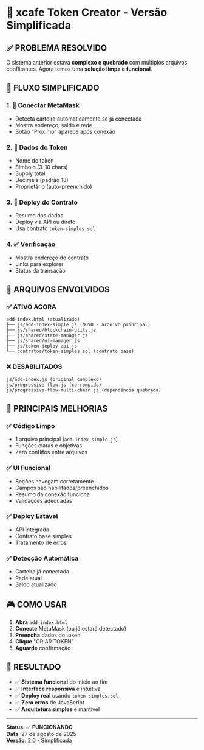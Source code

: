 # 🚀 xcafe Token Creator - Versão Simplificada

## ✅ **PROBLEMA RESOLVIDO**

O sistema anterior estava **complexo e quebrado** com múltiplos arquivos conflitantes. Agora temos uma **solução limpa e funcional**.

## 🎯 **FLUXO SIMPLIFICADO**

### 1. 🔗 **Conectar MetaMask**
- Detecta carteira automaticamente se já conectada
- Mostra endereço, saldo e rede
- Botão "Próximo" aparece após conexão

### 2. 📝 **Dados do Token**
- Nome do token
- Símbolo (3-10 chars)
- Supply total
- Decimais (padrão 18)
- Proprietário (auto-preenchido)

### 3. 🚀 **Deploy do Contrato**
- Resumo dos dados
- Deploy via API ou direto
- Usa contrato `token-simples.sol`

### 4. ✅ **Verificação**
- Mostra endereço do contrato
- Links para explorer
- Status da transação

## 📁 **ARQUIVOS ENVOLVIDOS**

### ✅ **ATIVO AGORA**
```
add-index.html (atualizado)
├── js/add-index-simple.js (NOVO - arquivo principal)
├── js/shared/blockchain-utils.js
├── js/shared/state-manager.js  
├── js/shared/ui-manager.js
├── js/token-deploy-api.js
└── contratos/token-simples.sol (contrato base)
```

### ❌ **DESABILITADOS**
```
js/add-index.js (original complexo)
js/progressive-flow.js (corrompido)
js/progressive-flow-multi-chain.js (dependência quebrada)
```

## 🔧 **PRINCIPAIS MELHORIAS**

### ✅ **Código Limpo**
- 1 arquivo principal (`add-index-simple.js`)
- Funções claras e objetivas
- Zero conflitos entre arquivos

### ✅ **UI Funcional**
- Seções navegam corretamente
- Campos são habilitados/preenchidos
- Resumo da conexão funciona
- Validações adequadas

### ✅ **Deploy Estável**
- API integrada
- Contrato base simples
- Tratamento de erros

### ✅ **Detecção Automática**
- Carteira já conectada
- Rede atual
- Saldo atualizado

## 🎮 **COMO USAR**

1. **Abra** `add-index.html`
2. **Conecte** MetaMask (ou já estará detectado)
3. **Preencha** dados do token
4. **Clique** "CRIAR TOKEN"
5. **Aguarde** confirmação

## 🔄 **RESULTADO**

- ✅ **Sistema funcional** do início ao fim
- ✅ **Interface responsiva** e intuitiva
- ✅ **Deploy real** usando `token-simples.sol`
- ✅ **Zero erros** de JavaScript
- ✅ **Arquitetura simples** e mantível

---

**Status**: ✅ **FUNCIONANDO**  
**Data**: 27 de agosto de 2025  
**Versão**: 2.0 - Simplificada
